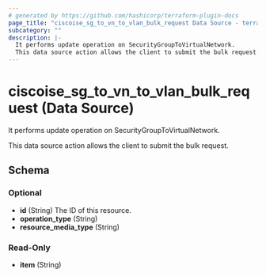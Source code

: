 ```yaml
---
# generated by https://github.com/hashicorp/terraform-plugin-docs
page_title: "ciscoise_sg_to_vn_to_vlan_bulk_request Data Source - terraform-provider-ciscoise"
subcategory: ""
description: |-
  It performs update operation on SecurityGroupToVirtualNetwork.
  This data source action allows the client to submit the bulk request.
---
```


# ciscoise_sg_to_vn_to_vlan_bulk_request (Data Source)

It performs update operation on SecurityGroupToVirtualNetwork.

This data source action allows the client to submit the bulk request.



<!-- schema generated by tfplugindocs -->
## Schema

### Optional

- **id** (String) The ID of this resource.
- **operation_type** (String)
- **resource_media_type** (String)

### Read-Only

- **item** (String)


